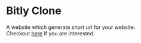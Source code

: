# Bitly Clone

A website which generate short url for your website. <br>
Checkout [here](http://shortenersam.herokuapp.com/) if you are interested.
